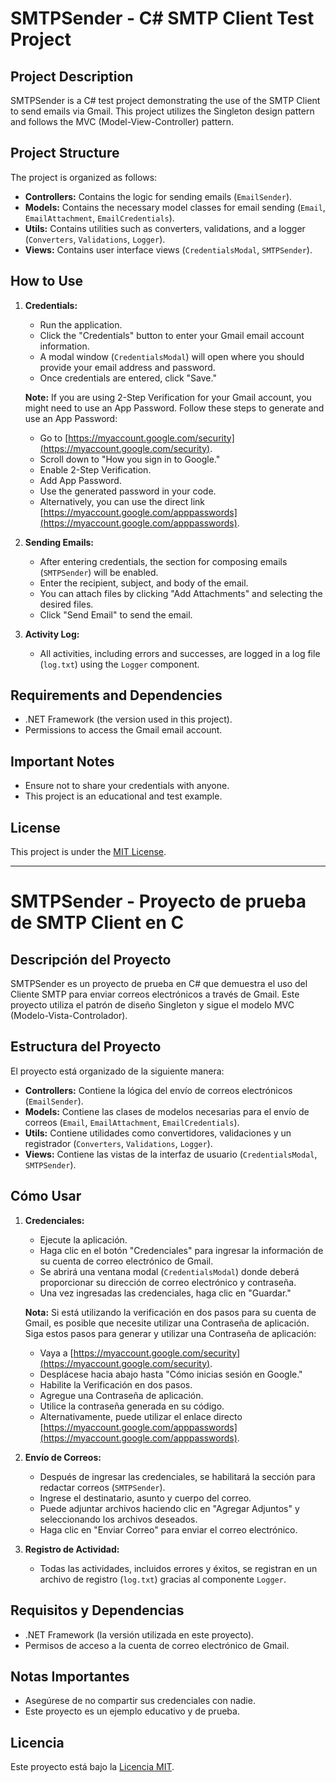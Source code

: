 # SMTPSender - C# SMTP Client Test Project

## Project Description

SMTPSender is a C# test project demonstrating the use of the SMTP Client to send emails via Gmail. This project utilizes the Singleton design pattern and follows the MVC (Model-View-Controller) pattern.

## Project Structure

The project is organized as follows:

- **Controllers:** Contains the logic for sending emails (`EmailSender`).
- **Models:** Contains the necessary model classes for email sending (`Email`, `EmailAttachment`, `EmailCredentials`).
- **Utils:** Contains utilities such as converters, validations, and a logger (`Converters`, `Validations`, `Logger`).
- **Views:** Contains user interface views (`CredentialsModal`, `SMTPSender`).

## How to Use

1. **Credentials:**
   - Run the application.
   - Click the "Credentials" button to enter your Gmail email account information.
   - A modal window (`CredentialsModal`) will open where you should provide your email address and password.
   - Once credentials are entered, click "Save."

   **Note:** If you are using 2-Step Verification for your Gmail account, you might need to use an App Password. Follow these steps to generate and use an App Password:
   - Go to [https://myaccount.google.com/security](https://myaccount.google.com/security).
   - Scroll down to "How you sign in to Google."
   - Enable 2-Step Verification.
   - Add App Password.
   - Use the generated password in your code.
   - Alternatively, you can use the direct link [https://myaccount.google.com/apppasswords](https://myaccount.google.com/apppasswords).

2. **Sending Emails:**
   - After entering credentials, the section for composing emails (`SMTPSender`) will be enabled.
   - Enter the recipient, subject, and body of the email.
   - You can attach files by clicking "Add Attachments" and selecting the desired files.
   - Click "Send Email" to send the email.

3. **Activity Log:**
   - All activities, including errors and successes, are logged in a log file (`log.txt`) using the `Logger` component.

## Requirements and Dependencies

- .NET Framework (the version used in this project).
- Permissions to access the Gmail email account.

## Important Notes

- Ensure not to share your credentials with anyone.
- This project is an educational and test example.

## License

This project is under the [MIT License](LICENSE).

---

# SMTPSender - Proyecto de prueba de SMTP Client en C

## Descripción del Proyecto

SMTPSender es un proyecto de prueba en C# que demuestra el uso del Cliente SMTP para enviar correos electrónicos a través de Gmail. Este proyecto utiliza el patrón de diseño Singleton y sigue el modelo MVC (Modelo-Vista-Controlador).

## Estructura del Proyecto

El proyecto está organizado de la siguiente manera:

- **Controllers:** Contiene la lógica del envío de correos electrónicos (`EmailSender`).
- **Models:** Contiene las clases de modelos necesarias para el envío de correos (`Email`, `EmailAttachment`, `EmailCredentials`).
- **Utils:** Contiene utilidades como convertidores, validaciones y un registrador (`Converters`, `Validations`, `Logger`).
- **Views:** Contiene las vistas de la interfaz de usuario (`CredentialsModal`, `SMTPSender`).

## Cómo Usar

1. **Credenciales:**
   - Ejecute la aplicación.
   - Haga clic en el botón "Credenciales" para ingresar la información de su cuenta de correo electrónico de Gmail.
   - Se abrirá una ventana modal (`CredentialsModal`) donde deberá proporcionar su dirección de correo electrónico y contraseña.
   - Una vez ingresadas las credenciales, haga clic en "Guardar."

   **Nota:** Si está utilizando la verificación en dos pasos para su cuenta de Gmail, es posible que necesite utilizar una Contraseña de aplicación. Siga estos pasos para generar y utilizar una Contraseña de aplicación:
   - Vaya a [https://myaccount.google.com/security](https://myaccount.google.com/security).
   - Desplácese hacia abajo hasta "Cómo inicias sesión en Google."
   - Habilite la Verificación en dos pasos.
   - Agregue una Contraseña de aplicación.
   - Utilice la contraseña generada en su código.
   - Alternativamente, puede utilizar el enlace directo [https://myaccount.google.com/apppasswords](https://myaccount.google.com/apppasswords).

2. **Envío de Correos:**
   - Después de ingresar las credenciales, se habilitará la sección para redactar correos (`SMTPSender`).
   - Ingrese el destinatario, asunto y cuerpo del correo.
   - Puede adjuntar archivos haciendo clic en "Agregar Adjuntos" y seleccionando los archivos deseados.
   - Haga clic en "Enviar Correo" para enviar el correo electrónico.

3. **Registro de Actividad:**
   - Todas las actividades, incluidos errores y éxitos, se registran en un archivo de registro (`log.txt`) gracias al componente `Logger`.

## Requisitos y Dependencias

- .NET Framework (la versión utilizada en este proyecto).
- Permisos de acceso a la cuenta de correo electrónico de Gmail.

## Notas Importantes

- Asegúrese de no compartir sus credenciales con nadie.
- Este proyecto es un ejemplo educativo y de prueba.

## Licencia

Este proyecto está bajo la [Licencia MIT](LICENSE).
